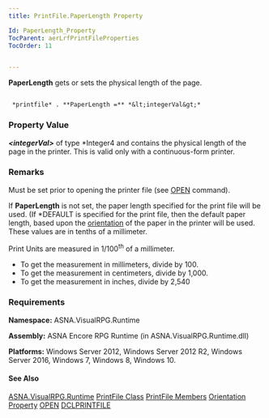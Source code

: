 ```yaml
---
title: PrintFile.PaperLength Property

Id: PaperLength_Property
TocParent: aerLrfPrintFileProperties
TocOrder: 11


---
```


**PaperLength** gets or sets the physical length of the page. 

```

 *printfile* . **PaperLength =** *&lt;integerVal&gt;* 
```

### Property Value
***&lt;integerVal&gt;*** of type *Integer4 and contains the physical length of the page in the printer. This is valid only with a continuous-form printer. 

### Remarks
Must be set prior to opening the printer file (see [OPEN](OPEN.html) command). 

If **PaperLength** is not set, the paper length specified for the print file will be used. (If *DEFAULT is specified for the print file, then the default paper length, based upon the [orientation](Orientation_Property.html) of the paper in the printer will be used. These values are in tenths of a millimeter. 

Print Units are measured in 1/100<sup>th</sup> of a millimeter. 

- To get the measurement in millimeters, divide by 100.
- To get the measurement in centimeters, divide by 1,000.
- To get the measurement in inches, divide by 2,540

### Requirements
**Namespace:** ASNA.VisualRPG.Runtime 

**Assembly:** ASNA Encore RPG Runtime (in ASNA.VisualRPG.Runtime.dll) 

**Platforms:** Windows Server 2012, Windows Server 2012 R2, Windows Server 2016, Windows 7, Windows 8, Windows 10. 

#### See Also
[ASNA.VisualRPG.Runtime](aerLrfRuntimeNamespace.html)
[PrintFile Class](aerLrfPrintFileClass.html)
[PrintFile Members](aerLrfPrintFileMembers.html)
[Orientation Property](Orientation_Property.html)
[OPEN](OPEN.html)
[DCLPRINTFILE](DCLPRINTFILE.html) 
